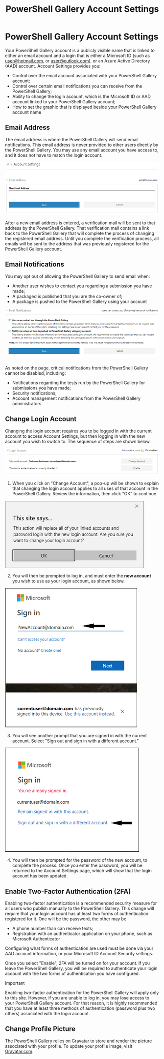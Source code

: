 ﻿---
ms.date:  09/05/2018
contributor:  JKeithB
keywords:  gallery,powershell,cmdlet,psgallery
title:  PowerShell Gallery Account Settings
---
# PowerShell Gallery Account Settings

Your PowerShell Gallery account is a publicly visible name that is linked to either an email account and a login that is either a Microsoft ID (such as user@hotmail.com, or user@outlook.com), or an Azure Active Directory (AAD) account. 
Account Settings provides you:

* Control over the email account associated with your PowerShell Gallery account;
* Control over certain email notifications you can receive from the PowerShell Gallery;
* Ability to change the login account, which is the Microsoft ID or AAD account linked to your PowerShell Gallery account;
* How to set the graphic that is displayed beside your PowerShell Gallery account name



## Email Address

The email address is where the PowerShell Gallery will send email notifications.
This email address is never provided to other users directly by the PowerShell Gallery. 
You may use any email account you have access to, and it does not have to match the login account. 

![Changing email address](../../Images/PSGallery_AcccountEmailAddress.png)

After a new email address is entered, a verification mail will be sent to that address by the PowerShell Gallery. 
That verification mail contains a link back to the PowerShell Gallery that will complete the process of changing the registered email address. 
Until you complete the verification process, all emails will be sent to the address that was previously registered for the PowerShell Gallery account.

## Email Notifications

You may opt out of allowing the PowerShell Gallery to send email when:

* Another user wishes to contact you regarding a submission you have made;
* A packaged is published that you are the co-owner of;
* A package is pushed to the PowerShell Gallery using your account

![Changing email address](../../Images/PSGallery_AccountEmailOptions.png)

As noted on the page, critical notifications from the PowerShell Gallery cannot be disabled, including:

* Notifications regarding the tests run by the PowerShell Gallery for submissions you have made;
* Security notifications;
* Account management notifications from the PowerShell Gallery administrators

## Change Login Account

Changing the login account requires you to be logged in with the current account to access Account Settings, but then logging in with the new account you wish to switch to. The sequence of steps are shown below.

![Login Account settings](../../Images/PSGallery_LoginAccountSettings.png)

1. When you click on "Change Account", a pop-up will be shown to explain that changing the login account applies to all uses of that account in the PowerShell Gallery. Review the information, then click "OK" to continue. 

![Login Account settings](../../Images/PSGallery_LoginAccountChange-1.png)

2. You will then be prompted to log in, and must enter the **new account** you wish to use as your login account, as shown below.

![Login Account settings](../../Images/PSGallery_LoginAccountChange-2.png)

3. You will see another prompt that you are signed in with the current account. Select "Sign out and sign in with a different account." 

![Login Account settings](../../Images/PSGallery_LoginAccountChange-3.png)

4. You will then be prompted for the password of the new account, to complete the process. Once you enter the password, you will be returned to the Account Settings page, which will show that the login account has been updated.


## Enable Two-Factor Authentication (2FA)

Enabling two-factor authentication is a recommended security measure for all users who publish manually to the PowerShell Gallery. 
This change will require that your login account has at least two forms of authentication registered for it. One will be the password, the other may be 

* A phone number than can receive texts;
* Registration with an authenticator application on your phone, such as Microsoft Authenticator

Configuring what forms of authentication are used must be done via your AAD account information, or your Microsoft ID Account Security settings. 

Once you select "Enable", 2FA will be turned on for your account. 
If you leave the PowerShell Gallery, you will be required to authenticate your login account with the two forms of authentication you have configured. 

> [!IMPORTANT]
> Enabling two-factor authentication for the PowerShell Gallery will apply only to this site. However, if you are unable to log in, you may lose access to your PowerShell Gallery account. For that reason, it is highly recommended that you have at least three methods of authentication (password plus two others) associated with the login account.


## Change Profile Picture

The PowerShell Gallery relies on Gravatar to store and render the picture associated with your profile. To update your profile image, visit [Gravatar.com](http://www.gravatar.com/). 
